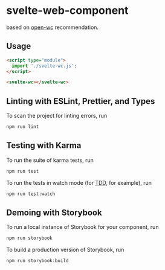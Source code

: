 # svelte-web-component

based on [open-wc](https://github.com/open-wc/open-wc) recommendation.

## Usage

```html
<script type="module">
  import './svelte-wc.js';
</script>

<svelte-wc></svelte-wc>
```

## Linting with ESLint, Prettier, and Types

To scan the project for linting errors, run

```bash
npm run lint
```

## Testing with Karma

To run the suite of karma tests, run

```bash
npm run test
```

To run the tests in watch mode (for <abbr title="test driven development">TDD</abbr>, for example), run

```bash
npm run test:watch
```

## Demoing with Storybook

To run a local instance of Storybook for your component, run

```bash
npm run storybook
```

To build a production version of Storybook, run

```bash
npm run storybook:build
```
